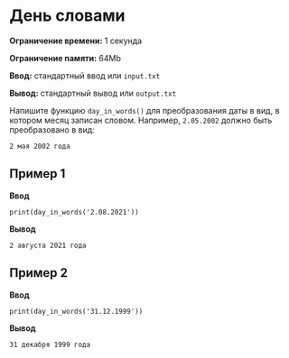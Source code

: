 # День словами

**Ограничение времени:** 1 секунда

**Ограничение памяти:** 64Mb

**Ввод:** стандартный ввод или `input.txt`

**Вывод:** стандартный вывод или `output.txt`

Напишите функцию `day_in_words()` для преобразования даты в вид, в котором месяц записан словом. Например, `2.05.2002` должно быть преобразовано в вид:

`2 мая 2002 года`

## Пример 1

**Ввод**
```
print(day_in_words('2.08.2021'))
```

**Вывод**
```
2 августа 2021 года
```

## Пример 2

**Ввод**
```
print(day_in_words('31.12.1999'))
```

**Вывод**
```
31 декабря 1999 года
```